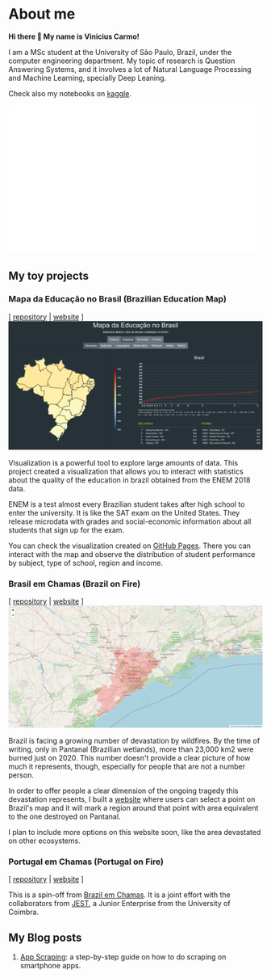 # About me

<!-- ![](https://github.com/vinicius-cleves/github-stats-clone/blob/master/generated/overview.svg) -->

**Hi there 👋 My name is Vinicius Carmo!**


I am a MSc student at the University of São Paulo, Brazil, under the computer engineering department. My topic of research is Question Answering Systems, and it involves a lot of Natural Language Processing and Machine Learning, specially Deep Leaning. 

Check also my notebooks on [kaggle](https://www.kaggle.com/viniciuscleves).

![](https://github.com/vinicius-cleves/github-stats-clone/blob/master/generated/languages.svg)

## My toy projects

### Mapa da Educação no Brasil (Brazilian Education Map) 
[ [repository](https://github.com/vinicius-cleves/enem) | [website](https://vinicius-cleves.github.io/enem/visualization/) ]
![Mapa da Educação no Brasil screenshot](public/mapa-da-educacao-no-brasil.png)

Visualization is a powerful tool to explore large amounts of data. This project created a visualization that allows you to interact with statistics about the quality of the education in brazil obtained from the ENEM 2018 data. 

ENEM is a test almost every Brazilian student takes after high school to enter the university. It is like the SAT exam on the United States. They release microdata with grades and social-economic information about all students that sign up for the exam. 

You can check the visualization created on [GitHub Pages](https://vinicius-cleves.github.io/enem/visualization/). There you can interact with the map and observe the distribution of student performance by subject, type of school, region and income.


### Brasil em Chamas (Brazil on Fire)
[ [repository](https://github.com/vinicius-cleves/brasil-em-chamas) | [website](https://vinicius-cleves.github.io/brasil-em-chamas/) ]
![Brasil em chamas screenshot](public/brasil-em-chamas.jpg)

Brazil is facing a growing number of devastation by wildfires. By the time of writing, only in Pantanal (Brazilian wetlands), more than 23,000 km2 were burned just on 2020. This number doesn't provide a clear picture of how much it represents, though, especially for people that are not a number person. 

In order to offer people a clear dimension of the ongoing tragedy this devastation represents, I built a [website](https://vinicius-cleves.github.io/brasil-em-chamas/) where users can select a point on Brazil's map and it will mark a region around that point with area equivalent to the one destroyed on Pantanal.

I plan to include more options on this website soon, like the area devastated on other ecosystems. 

### Portugal em Chamas (Portugal on Fire)
[ [repository](https://github.com/vinicius-cleves/portugal-em-chamas) | [website](https://vinicius-cleves.github.io/portugal-em-chamas/) ]

This is a spin-off from [Brazil em Chamas](#brasil-em-chamas). It is a joint effort with the collaborators from [JEST](http://www.jest.pt/), a Junior Enterprise from the University of Coimbra. 


## My Blog posts

1. [App Scraping](https://medium.com/turing-talks/app-scraping-628e7fc514a0): a step-by-step guide on how to do scraping on smartphone apps.
<!--
**vinicius-cleves/vinicius-cleves** is a ✨ _special_ ✨ repository because its `README.md` (this file) appears on your GitHub profile.

Here are some ideas to get you started:

- 🔭 I’m currently working on ...
- 🌱 I’m currently learning ...
- 👯 I’m looking to collaborate on ...
- 🤔 I’m looking for help with ...
- 💬 Ask me about ...
- 📫 How to reach me: ...
- 😄 Pronouns: ...
- ⚡ Fun fact: ...
-->
